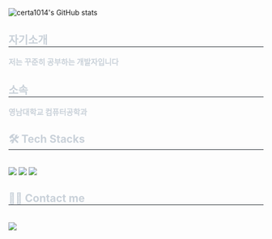 ![certa1014's GitHub stats](https://github-readme-stats.vercel.app/api?username=certa1014&theme=dark&show_icons=true)

<div style="text-align: left;"> 
    <h2 style="border-bottom: 1px solid #21262d; color: #c9d1d9;"> 자기소개 </h2>  
    <div style="font-weight: 700; font-size: 15px; text-align: left; color: #c9d1d9;"> 저는 꾸준히 공부하는 개발자입니다 </div> 
    </div>
     <h2 style="border-bottom: 1px solid #21262d; color: #c9d1d9;"> 소속 </h2>  
    <div style="font-weight: 700; font-size: 15px; text-align: left; color: #c9d1d9;"> 영남대학교 컴퓨터공학과 </div> 
    </div>
    <div style="text-align: left;">
    <h2 style="border-bottom: 1px solid #21262d; color: #c9d1d9;"> 🛠️ Tech Stacks </h2> <br> 
    <div style="margin: ; text-align: left;" "text-align: left;"> <img src="https://img.shields.io/badge/C++-00599C?style=for-the-badge&logo=C%2B%2B&logoColor=white">
          <img src="https://img.shields.io/badge/HTML5-E34F26?style=for-the-badge&logo=HTML5&logoColor=white">
          <img src="https://img.shields.io/badge/C-A8B9CC?style=for-the-badge&logo=C&logoColor=white">
          </div>
    </div>
    <div style="text-align: left;">
    <h2 style="border-bottom: 1px solid #21262d; color: #c9d1d9;"> 🧑‍💻 Contact me </h2> <br> 
    <div style="text-align: left;"> <a href=mailto:ksp101454@gmail.com> <img src="https://img.shields.io/badge/Gmail-EA4335?style=for-the-badge&logo=Gmail&logoColor=white&link=mailto:ksp101454@gmail.com"> </a>
          </div>  <br> 
    <div style="text-align: left;">  </div> 
    </div>
    

<!--
**certa1014/certa1014** is a ✨ _special_ ✨ repository because its `README.md` (this file) appears on your GitHub profile.

Here are some ideas to get you started:

- 🔭 I’m currently working on ...
- 🌱 I’m currently learning ...
- 👯 I’m looking to collaborate on ...
- 🤔 I’m looking for help with ...
- 💬 Ask me about ...
- 📫 How to reach me: ...
- 😄 Pronouns: ...
- ⚡ Fun fact: ...
-->
